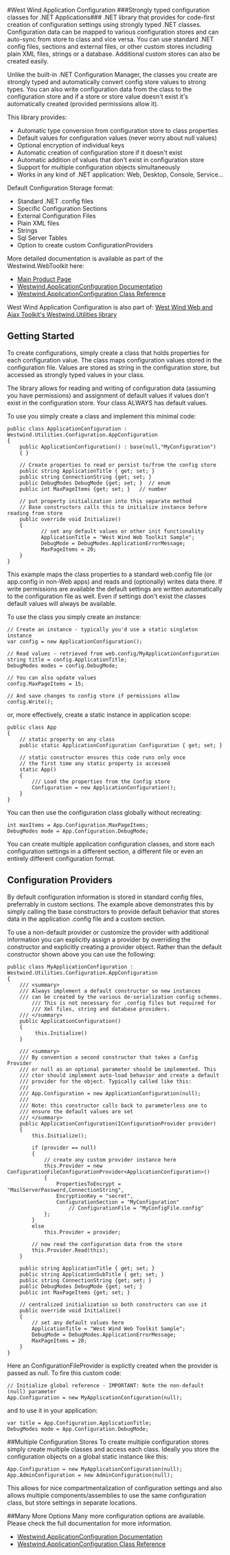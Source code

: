 #West Wind Application Configuration
###Strongly typed configuration classes for .NET Applications###
.NET library that provides for code-first creation of configuration settings
using strongly typed .NET classes. Configuration data can be mapped to various
configuration stores and can auto-sync from store to class and vice versa.
You can use standard .NET config files, sections and external files, or 
other custom stores including plain XML files, strings or a database.
Additional custom stores can also be created easily.

Unlike the built-in .NET Configuration Manager, the classes you
create are strongly typed and automatically convert config store values
to strong types. You can also write configuration data from the class to
the configuration store and if a store or store value doesn't exist it's
automatically created (provided permissions allow it).

This library provides:

* Automatic type conversion from configuration store to class properties
* Default values for configuration values (never worry about null values)
* Optional encryption of individual keys
* Automatic creation of configuration store if it doesn't exist
* Automatic addition of values that don't exist in configuration store
* Support for multiple configuration objects simultaneously
* Works in any kind of .NET application: Web, Desktop, Console, Service...

Default Configuration Storage format:

* Standard .NET .config files
* Specific Configuration Sections
* External Configuration Files
* Plain XML files
* Strings
* Sql Server Tables
* Option to create custom ConfigurationProviders

More detailed documentation is available as part of the Westwind.WebToolkit
here:
* [Main Product Page](http://west-wind.com/westwind.applicationconfiguration)
* [Westwind.ApplicationConfiguration Documentation](http://west-wind.com/westwind.applicationconfiguration/docs)
* [Westwind.ApplicationConfiguration Class Reference](hhttp://west-wind.com/westwind.ApplicationConfiguration/docs?page=_3lf07k2cg.htm)

West Wind Application Configuration is also part of: 
[West Wind Web and Ajax Toolkit's Westwind.Utilities library](http://west-wind.com/WestwindWebToolkit/)

## Getting Started
To create configurations, simply create a class that holds properties
for each configuration value. The class maps configuration values
stored in the configuration file. Values are stored as string in 
the configuration store, but accessed as strongly typed values
in your class.

The library allows for reading and writing of configuration data
(assuming you have permissions) and assignment of default values
if values don't exist in the configuration store. Your class ALWAYS
has default values.

To use you simply create a class and implement this minimal code:

	public class ApplicationConfiguration : Westwind.Utilities.Configuration.AppConfiguration
	{
	    public ApplicationConfiguration() : base(null,"MyConfiguration")
	    { }
	    
	    // Create properties to read or persist to/from the config store
	    public string ApplicationTitle { get; set; }
	    public string ConnectionString {get; set; }
	    public DebugModes DebugMode {get; set; }  // enum
	    public int MaxPageItems {get; set; }   // number

	    // put property initialization into this separate method
	    // Base constructors calls this to initialize instance before reading from store
	    public override void Initialize()
	    {
	           // set any default values or other init functionality
	           ApplicationTitle = "West Wind Web Toolkit Sample";
	           DebugMode = DebugModes.ApplicationErrorMessage;
	           MaxPageItems = 20;
	    }
	}

This example maps the class properties to a standard web.config 
file (or app.config in non-Web apps) and reads and (optionally) writes
data there. If write permissions are available the default settings
are written automatically to the configuration file as well. Even
if settings don't exist the classes default values will always be
available.

To use the class you simply create an instance:

	// Create an instance - typically you'd use a static singleton instance
	var config = new ApplicationConfiguration();
	
	// Read values - retrieved from web.config/MyApplicationConfiguration
	string title = config.ApplicationTitle;
	DebugModes modes = config.DebugMode;  
	
	// You can also update values
	config.MaxPageItems = 15;
	
	// And save changes to config store if permissions allow
	config.Write();

or, more effectively, create a static instance in application scope:

	public class App
	{
	    // static property on any class
	    public static ApplicationConfiguration Configuration { get; set; }
	
	    // static constructor ensures this code runs only once 
	    // the first time any static property is accessed
	    static App()
	    {
	        /// Load the properties from the Config store
	        Configuration = new ApplicationConfiguration();
	    }
	}

You can then use the configuration class globally without recreating:

	int maxItems = App.Configuration.MaxPageItems;
	DebugModes mode = App.Configuration.DebugMode;

You can create multiple application configuration classes, and store each
configuration settings in a different section, a different file or even an
entirely different configuration format.

## Configuration Providers
By default configuration information is stored in standard config files,
preferrably in custom sections. The example above demonstrates this
by simply calling the base constructors to provide default behavior
that stores data in the application .config file and a custom section.

To use a non-default provider or customize the provider with additional
information you can explicitly assign a provider by overriding the 
constructor and explicitly creating a provider object. Rather than 
the default constructor shown above you can use the following:

	public class MyApplicationConfiguration : Westwind.Utilities.Configuration.AppConfiguration
	{
	    /// <summary>
	    /// Always implement a default constructor so new instances
	    /// can be created by the various de-serialization config schemes.
            /// This is not necessary for .config files but required for
            /// Xml files, string and database providers.            
	    /// </summary>
	    public ApplicationConfiguration() 
	    {
	         this.Initialize()
	    }

	    /// <summary>
	    /// By convention a second constructor that takes a Config Provider
	    /// or null as an optional parameter should be implemented. This
	    /// ctor should implement auto-load behavior and create a default
	    /// provider for the object. Typically called like this:
	    ///
	    /// App.Configuration = new ApplicationConfiguration(null);
	    /// 
	    /// Note: this constructor calls back to parameterless one to
	    /// ensure the default values are set
	    /// </summary>  
	    public ApplicationConfiguration(IConfigurationProvider provider)
	    {
	        this.Initialize();

	        if (provider == null)
	        {
	            // create any custom provider instance here
	            this.Provider = new ConfigurationFileConfigurationProvider<ApplicationConfiguration>()
	            {
	                PropertiesToEncrypt = "MailServerPassword,ConnectionString",
	                EncryptionKey = "secret",
	                ConfigurationSection = "MyConfiguration"
                        // ConfigurationFile = "MyConfigFile.config"
	            };
	        }
	        else
	            this.Provider = provider;

	        // now read the configuration data from the store
	        this.Provider.Read(this);
	    }

	    public string ApplicationTitle { get; set; }
	    public string ApplicationSubTitle { get; set; } 
	    public string ConnectionString {get; set; }
	    public DebugModes DebugMode {get; set; }
	    public int MaxPageItems {get; set; }

	    // centralized initialization so both constructors can use it
	    public override void Initialize()
	    {
	        // set any default values here
	        ApplicationTitle = "West Wind Web Toolkit Sample";
	        DebugMode = DebugModes.ApplicationErrorMessage;
	        MaxPageItems = 20;
	    }
	}

Here an ConfigurationFileProvider is explictly created when the provider is passed as null.
To fire this custom code:

	// Initialize global reference - IMPORTANT: Note the non-default (null) parameter
	App.Configuration = new MyApplicationConfiguration(null);

and to use it in your application:

	var title = App.Configuration.ApplicationTitle;
	DebugModes mode = App.Configuration.DebugMode;

##Multiple Configuration Stores
To create multiple configuration stores simply create multiple classes and 
access each class. Ideally you store the configuration objects on a global
static instance like this:

	App.Configuration = new MyApplicationConfiguration(null);
	App.AdminConfiguration = new AdminConfiguration(null);

This allows for nice compartmentalization of configuration settings and
also allows multiple components/assemblies to use the same configuration
class, but store settings in separate locations.

##Many More Options
Many more configuration options are available. Please check the full documentation
for more information.

* [Westwind.ApplicationConfiguration Documentation](http://west-wind.com/westwindwebtoolkit/docs?page=_2le027umn.htm)
* [Westwind.ApplicationConfiguration Class Reference](http://west-wind.com/westwindwebtoolkit/docs?page=_3ff0psdpu.htm)
